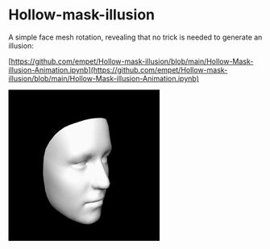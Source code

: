 # Hollow-mask-illusion
A simple face mesh rotation, revealing that no trick is needed to generate an illusion:

[https://github.com/empet/Hollow-mask-illusion/blob/main/Hollow-Mask-illusion-Animation.ipynb](https://github.com/empet/Hollow-mask-illusion/blob/main/Hollow-Mask-illusion-Animation.ipynb)

![hollow-face](https://raw.githubusercontent.com/empet/Datasets/master/Images/hollow-face300.gif)
 
    
